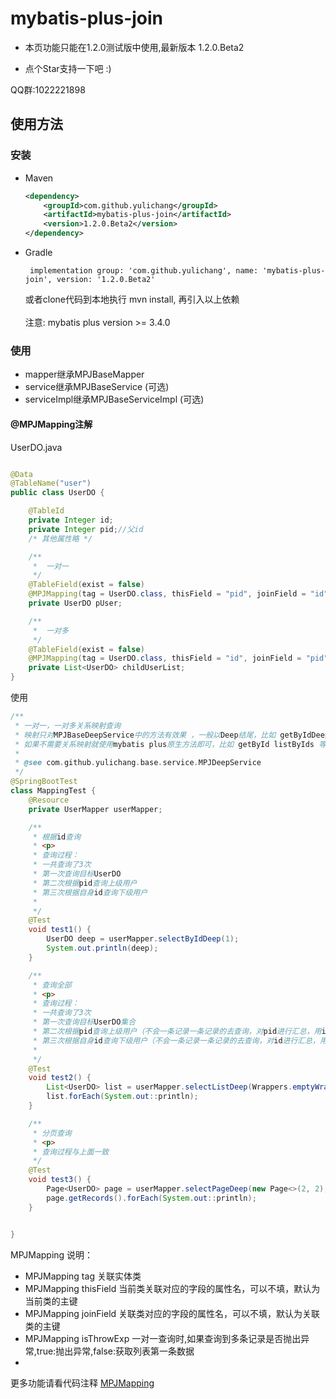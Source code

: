 # mybatis-plus-join

* 本页功能只能在1.2.0测试版中使用,最新版本 1.2.0.Beta2

* 点个Star支持一下吧 :)

QQ群:1022221898

## 使用方法

### 安装

- Maven
  ```xml
  <dependency>
      <groupId>com.github.yulichang</groupId>
      <artifactId>mybatis-plus-join</artifactId>
      <version>1.2.0.Beta2</version>
  </dependency>
  ```
- Gradle
  ```
   implementation group: 'com.github.yulichang', name: 'mybatis-plus-join', version: '1.2.0.Beta2'
  ```
  或者clone代码到本地执行 mvn install, 再引入以上依赖  
  <br>
  注意: mybatis plus version >= 3.4.0
  <br>

### 使用

* mapper继承MPJBaseMapper
* service继承MPJBaseService (可选)
* serviceImpl继承MPJBaseServiceImpl (可选)

#### @MPJMapping注解

UserDO.java

```java

@Data
@TableName("user")
public class UserDO {

    @TableId
    private Integer id;
    private Integer pid;//父id
    /* 其他属性略 */

    /**
     *  一对一
     */
    @TableField(exist = false)
    @MPJMapping(tag = UserDO.class, thisField = "pid", joinField = "id")
    private UserDO pUser;

    /**
     *  一对多
     */
    @TableField(exist = false)
    @MPJMapping(tag = UserDO.class, thisField = "id", joinField = "pid")
    private List<UserDO> childUserList;
}
```

使用

```java
/**
 * 一对一，一对多关系映射查询
 * 映射只对MPJBaseDeepService中的方法有效果 ，一般以Deep结尾，比如 getByIdDeep listByIdsDeep 等
 * 如果不需要关系映射就使用mybatis plus原生方法即可，比如 getById listByIds 等
 *
 * @see com.github.yulichang.base.service.MPJDeepService
 */
@SpringBootTest
class MappingTest {
    @Resource
    private UserMapper userMapper;

    /**
     * 根据id查询
     * <p>
     * 查询过程：
     * 一共查询了3次
     * 第一次查询目标UserDO
     * 第二次根据pid查询上级用户
     * 第三次根据自身id查询下级用户
     *
     */
    @Test
    void test1() {
        UserDO deep = userMapper.selectByIdDeep(1);
        System.out.println(deep);
    }

    /**
     * 查询全部
     * <p>
     * 查询过程：
     * 一共查询了3次
     * 第一次查询目标UserDO集合
     * 第二次根据pid查询上级用户（不会一条记录一条记录的去查询，对pid进行汇总，用in语句一次性查出来，然后进行匹配）
     * 第三次根据自身id查询下级用户（不会一条记录一条记录的去查询，对id进行汇总，用in语句一次性查出来，然后进行匹配）
     *
     */
    @Test
    void test2() {
        List<UserDO> list = userMapper.selectListDeep(Wrappers.emptyWrapper());
        list.forEach(System.out::println);
    }

    /**
     * 分页查询
     * <p>
     * 查询过程与上面一致
     */
    @Test
    void test3() {
        Page<UserDO> page = userMapper.selectPageDeep(new Page<>(2, 2), Wrappers.emptyWrapper());
        page.getRecords().forEach(System.out::println);
    }


}

```

MPJMapping 说明：

* MPJMapping tag 关联实体类
* MPJMapping thisField 当前类关联对应的字段的属性名，可以不填，默认为当前类的主键
* MPJMapping joinField 关联类对应的字段的属性名，可以不填，默认为关联类的主键
* MPJMapping isThrowExp 一对一查询时,如果查询到多条记录是否抛出异常,true:抛出异常,false:获取列表第一条数据
*

更多功能请看代码注释 [MPJMapping](https://gitee.com/best_handsome/mybatis-plus-join/blob/master/src/main/java/com/github/yulichang/annotation/MPJMapping.java)




